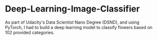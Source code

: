 # Deep-Learning-Image-Classifier
As part of Udacity's Data Scientist Nano Degree (DSND), and using PyTorch, I had to build a deep learning model to classify flowers based on 102 provided categories. 
